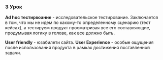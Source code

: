### 3 Урок

**Ad hoc тестирвоание** - исследовательское тестирование. Заключается в том, что мы не
идем по какому-то определенному сценарию (тест кейсах), а тестируем продукт 
просматривая все его составляющие, продумывая логику в голове, как все должно
быть.

**User friendly** - юзабилети сайта.
**User Experience** - особые ощущения после использования продукта в рамках
достижения поставленной задачи.
